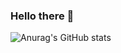 ### Hello there 👋
![Anurag's GitHub stats](https://github-readme-stats.vercel.app/api?username=rey-aquino&show_icons=true&theme=radical)
